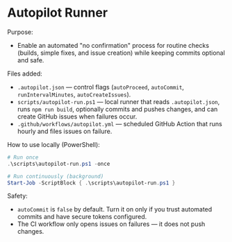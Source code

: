
Autopilot Runner
================

Purpose:

- Enable an automated "no confirmation" process for routine checks (builds, simple fixes, and issue creation) while keeping commits optional and safe.

Files added:

- `.autopilot.json` — control flags (`autoProceed`, `autoCommit`, `runIntervalMinutes`, `autoCreateIssues`).
- `scripts/autopilot-run.ps1` — local runner that reads `.autopilot.json`, runs `npm run build`, optionally commits and pushes changes, and can create GitHub issues when failures occur.
- `.github/workflows/autopilot.yml` — scheduled GitHub Action that runs hourly and files issues on failure.

How to use locally (PowerShell):

```powershell
# Run once
.\scripts\autopilot-run.ps1 -once

# Run continuously (background)
Start-Job -ScriptBlock { .\scripts\autopilot-run.ps1 }
```

Safety:

- `autoCommit` is `false` by default. Turn it on only if you trust automated commits and have secure tokens configured.
- The CI workflow only opens issues on failures — it does not push changes.
